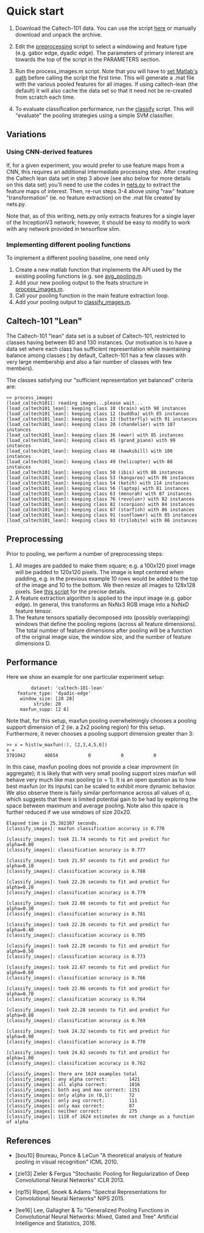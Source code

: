 
# Quick start

1.  Download the Caltech-101 data.  You can use the script [here](./src/data/get_caltech101.sh) or manually download and unpack the archive.

2.  Edit the [preprocessing](./src/process_images.m) script to select a windowing and feature type (e.g. gabor edge, dyadic edge).  The parameters of primary interest are towards the top of the script in the PARAMETERS section.

3.  Run the process_images.m script.  Note that you will have to [set Matlab's path](./src/set_path.m) before calling the script the first time.  This will generate a .mat file with the various pooled features for all images.  If using caltech-lean (the default) it will also cache the data set so that it need not be re-created from scratch each time.

4. To evaluate classification performance, run the [classify](./src/classify_images.m) script.  This will "evaluate" the pooling strategies using a simple SVM classifier.

## Variations

### Using CNN-derived features

If, for a given experiment, you would prefer to use feature maps from a CNN, this requires an additional intermediate processing step.  After creating the Caltech lean data set in step 3 above (see also below for more details on this data set) you'll need to use the codes in [nets.py](./src/transforms/CNN/nets.py) to extract the feature maps of interest.  Then, re-run steps 3-4 above using "raw" feature "transformation" (ie. no feature extraction) on the .mat file created by nets.py.  

Note that, as of this writing, nets.py only extracts features for a single layer of the InceptionV3 network; however, it should be easy to modify to work with any network provided in tensorflow slim.

### Implementing different pooling functions

To implement a different pooling baseline, one need only 

1. Create a new matlab function that implements the API used by the existing pooling functions (e.g. see [avg_pooling.m](./src/avg_pooling.m}).
2. Add your new pooling output to the feats structure in [process_images.m](./src/process_images.m).
3. Call your pooling function in the main feature extraction loop.
4. Add your pooling output to [classify_images.m](./src/classify_images.m).


## Caltech-101 "Lean"
The Caltech-101 "lean" data set is a subset of Caltech-101, restricted to classes having between 80 and 130 instances.  Our motivation is to have a data set where each class has sufficient representation while maintaining balance among classes ( by default, Caltech-101 has a few classes with very large membership and also a fair number of classes with few members).  

The classes satisfying our "sufficient representation yet balanced" criteria are:

```
>> process_images
[load_caltech101]: reading images...please wait...
[load_caltech101_lean]: keeping class 10 (brain) with 98 instances
[load_caltech101_lean]: keeping class 12 (buddha) with 85 instances
[load_caltech101_lean]: keeping class 13 (butterfly) with 91 instances
[load_caltech101_lean]: keeping class 20 (chandelier) with 107 instances
[load_caltech101_lean]: keeping class 36 (ewer) with 85 instances
[load_caltech101_lean]: keeping class 45 (grand_piano) with 99 instances
[load_caltech101_lean]: keeping class 46 (hawksbill) with 100 instances
[load_caltech101_lean]: keeping class 49 (helicopter) with 88 instances
[load_caltech101_lean]: keeping class 50 (ibis) with 80 instances
[load_caltech101_lean]: keeping class 53 (kangaroo) with 86 instances
[load_caltech101_lean]: keeping class 54 (ketch) with 114 instances
[load_caltech101_lean]: keeping class 56 (laptop) with 81 instances
[load_caltech101_lean]: keeping class 63 (menorah) with 87 instances
[load_caltech101_lean]: keeping class 76 (revolver) with 82 instances
[load_caltech101_lean]: keeping class 82 (scorpion) with 84 instances
[load_caltech101_lean]: keeping class 87 (starfish) with 86 instances
[load_caltech101_lean]: keeping class 91 (sunflower) with 85 instances
[load_caltech101_lean]: keeping class 93 (trilobite) with 86 instances
```



## Preprocessing

Prior to pooling, we perform a number of preprocessing steps:

1.  All images are padded to make them square; e.g. a 100x120 pixel image will be padded to 120x120 pixels.  The image is kept centered when padding, e.g. in the previous example 10 rows would be added to the top of the image and 10 to the bottom.  We then resize all images to 128x128 pixels.  See [this script](./data/resize_square.m) for the precise details.
2. A feature extraction algorithm is applied to the input image (e.g. gabor edge).  In general, this transforms an NxNx3 RGB image into a NxNxD feature tensor.
3. The feature tensors spatially decomposed into (possibly overlapping) windows that define the pooling regions (across all feature dimensions).  The total number of feature dimensions after pooling will be a function of the original image size, the window size, and the number of feature dimensions D.


## Performance

Here we show an example for one particular experiment setup:

```
         dataset: 'caltech-101-lean'
    feature_type: 'dyadic-edge'
     window_size: [28 28]
          stride: 28
     maxfun_supp: [2 6]
```

Note that, for this setup, maxfun pooling overwhelmingly chooses a pooling support dimension of 2 (ie. a 2x2 pooling region) for this setup.   Furthermore, it never chooses a pooling support dimension greater than 3:

```
>> x = hist(w_maxfun(:), [2,3,4,5,6])
x =
3701042       40654           0           0           0
```

In this case, maxfun pooling does not provide a clear improvment (in aggregate); it is likely that with very small pooling support sizes maxfun will behave very much like max pooling ($\alpha=1$).  It is an open question as to how best maxfun (or its inputs) can be scaled to exhibit more dynamic behavior.  We also observe there is fairly similar performance across all values of $\alpha$, which suggests that there is limited potential gain to be had by exploring the space between maximum and average pooling.  Note also this space is further reduced if we use windows of size 20x20.

```
Elapsed time is 25.382307 seconds.
[classify_images]: maxfun classification accuracy is 0.770

[classify_images]: took 21.74 seconds to fit and predict for alpha=0.00
[classify_images]: classification accuracy is 0.777

[classify_images]: took 21.97 seconds to fit and predict for alpha=0.10
[classify_images]: classification accuracy is 0.788

[classify_images]: took 22.26 seconds to fit and predict for alpha=0.20
[classify_images]: classification accuracy is 0.779

[classify_images]: took 22.08 seconds to fit and predict for alpha=0.30
[classify_images]: classification accuracy is 0.781

[classify_images]: took 22.26 seconds to fit and predict for alpha=0.40
[classify_images]: classification accuracy is 0.785

[classify_images]: took 22.20 seconds to fit and predict for alpha=0.50
[classify_images]: classification accuracy is 0.773

[classify_images]: took 22.67 seconds to fit and predict for alpha=0.60
[classify_images]: classification accuracy is 0.766

[classify_images]: took 22.06 seconds to fit and predict for alpha=0.70
[classify_images]: classification accuracy is 0.764

[classify_images]: took 22.28 seconds to fit and predict for alpha=0.80
[classify_images]: classification accuracy is 0.769

[classify_images]: took 24.32 seconds to fit and predict for alpha=0.90
[classify_images]: classification accuracy is 0.770

[classify_images]: took 24.62 seconds to fit and predict for alpha=1.00
[classify_images]: classification accuracy is 0.762

[classify_images]: there are 1624 examples total
[classify_images]: any alpha correct:        1421
[classify_images]: all alpha correct:        1016
[classify_images]: both avg and max correct: 1151
[classify_images]: only alpha in (0,1):      72
[classify_images]: only avg correct:         111
[classify_images]: only max correct:         87
[classify_images]: neither correct:          275
[classify_images]: 1118 of 1624 estimates do not change as a function of alpha
```

## References

* [bou10] Boureau, Ponce & LeCun "A theoretical analysis of feature pooling in visual recognition" ICML 2010.

* [zie13] Zieler & Fergus "Stochastic Pooling for Regularization of Deep Convolutional Neural Networks" ICLR 2013.

* [rip15] Rippel, Snoek & Adams "Spectral Representations for Convolutional Neural Networks" NIPS 2015.
 * [lee16] Lee, Gallagher & Tu "Generalized Pooling Functions in Convolutional Neural Networks: Mixed, Gated and Tree" Artificial Intelligence and Statistics, 2016.

